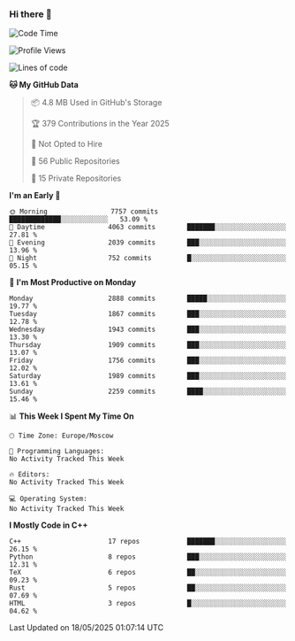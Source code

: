 ### Hi there 👋

<!--
**SemenMartynov/SemenMartynov** is a ✨ _special_ ✨ repository because its `README.md` (this file) appears on your GitHub profile.

Here are some ideas to get you started:

- 🔭 I’m currently working on ...
- 🌱 I’m currently learning ...
- 👯 I’m looking to collaborate on ...
- 🤔 I’m looking for help with ...
- 💬 Ask me about ...
- 📫 How to reach me: ...
- 😄 Pronouns: ...
- ⚡ Fun fact: ...
-->

<!--START_SECTION:waka-->
![Code Time](http://img.shields.io/badge/Code%20Time-0%20secs-blue)

![Profile Views](http://img.shields.io/badge/Profile%20Views-0-blue)

![Lines of code](https://img.shields.io/badge/From%20Hello%20World%20I%27ve%20Written-7.7%20million%20lines%20of%20code-blue)

**🐱 My GitHub Data** 

> 📦 4.8 MB Used in GitHub's Storage 
 > 
> 🏆 379 Contributions in the Year 2025
 > 
> 🚫 Not Opted to Hire
 > 
> 📜 56 Public Repositories 
 > 
> 🔑 15 Private Repositories 
 > 
**I'm an Early 🐤** 

```text
🌞 Morning                7757 commits        █████████████░░░░░░░░░░░░   53.09 % 
🌆 Daytime                4063 commits        ███████░░░░░░░░░░░░░░░░░░   27.81 % 
🌃 Evening                2039 commits        ███░░░░░░░░░░░░░░░░░░░░░░   13.96 % 
🌙 Night                  752 commits         █░░░░░░░░░░░░░░░░░░░░░░░░   05.15 % 
```
📅 **I'm Most Productive on Monday** 

```text
Monday                   2888 commits        █████░░░░░░░░░░░░░░░░░░░░   19.77 % 
Tuesday                  1867 commits        ███░░░░░░░░░░░░░░░░░░░░░░   12.78 % 
Wednesday                1943 commits        ███░░░░░░░░░░░░░░░░░░░░░░   13.30 % 
Thursday                 1909 commits        ███░░░░░░░░░░░░░░░░░░░░░░   13.07 % 
Friday                   1756 commits        ███░░░░░░░░░░░░░░░░░░░░░░   12.02 % 
Saturday                 1989 commits        ███░░░░░░░░░░░░░░░░░░░░░░   13.61 % 
Sunday                   2259 commits        ████░░░░░░░░░░░░░░░░░░░░░   15.46 % 
```


📊 **This Week I Spent My Time On** 

```text
🕑︎ Time Zone: Europe/Moscow

💬 Programming Languages: 
No Activity Tracked This Week

🔥 Editors: 
No Activity Tracked This Week

💻 Operating System: 
No Activity Tracked This Week
```

**I Mostly Code in C++** 

```text
C++                      17 repos            ███████░░░░░░░░░░░░░░░░░░   26.15 % 
Python                   8 repos             ███░░░░░░░░░░░░░░░░░░░░░░   12.31 % 
TeX                      6 repos             ██░░░░░░░░░░░░░░░░░░░░░░░   09.23 % 
Rust                     5 repos             ██░░░░░░░░░░░░░░░░░░░░░░░   07.69 % 
HTML                     3 repos             █░░░░░░░░░░░░░░░░░░░░░░░░   04.62 % 
```




 Last Updated on 18/05/2025 01:07:14 UTC
<!--END_SECTION:waka-->